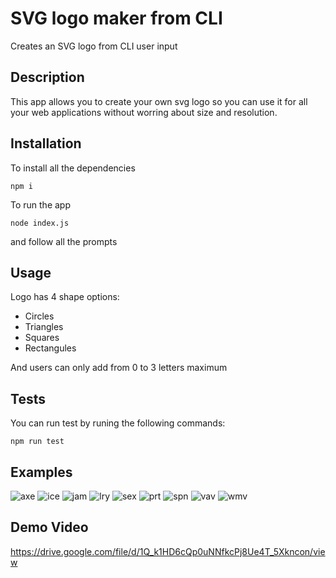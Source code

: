 # SVG logo maker from CLI

Creates an SVG logo from CLI user input

## Description

This app allows you to create your own svg logo so you can use it for all your web applications without worring about size and resolution.

## Installation

To install all the dependencies <pre><code>npm i</code></pre>
To run the app <pre><code>node index.js</code></pre> 
and follow all the prompts

## Usage

Logo has 4 shape options:
- Circles
- Triangles
- Squares
- Rectangules

And users can only add from 0 to 3 letters maximum

## Tests

You can run test by runing the following commands:
<pre><code>npm run test</code></pre>


## Examples
![axe](./examples/axe.svg)
![ice](./examples/ice.svg)
![jam](./examples/jam.svg)
![lry](./examples/lry.svg)
![sex](./examples/sex.svg)
![prt](./examples/prt.svg)
![spn](./examples/spn.svg)
![vav](./examples/vav.svg)
![wmv](./examples/wmn.svg)


## Demo Video

https://drive.google.com/file/d/1Q_k1HD6cQp0uNNfkcPj8Ue4T_5Xkncon/view